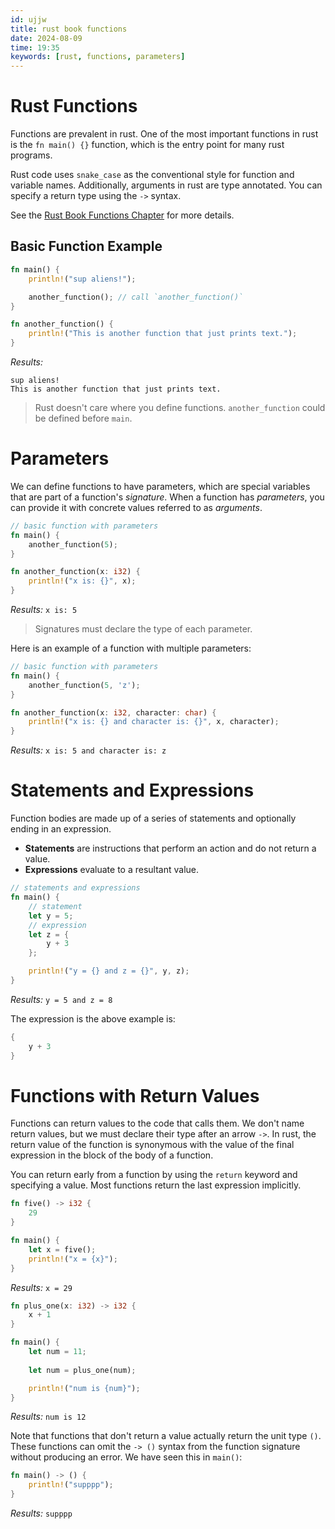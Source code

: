 ```yaml
---
id: ujjw
title: rust book functions
date: 2024-08-09
time: 19:35
keywords: [rust, functions, parameters] 
---
```


# Rust Functions 

Functions are prevalent in rust. One of the most important functions in rust is
the `fn main() {}` function, which is the entry point for many rust programs.

Rust code uses `snake_case` as the conventional style for function and variable
names. Additionally, arguments in rust are type annotated. You can specify a
return type using the `->` syntax. 

See the [Rust Book Functions Chapter](https://doc.rust-lang.org/book/ch03-03-how-functions-work.html) for more details.  

## Basic Function Example

```rust
fn main() {
    println!("sup aliens!");

    another_function(); // call `another_function()`
}

fn another_function() {
    println!("This is another function that just prints text.");
}
```

*Results:*
```
sup aliens!
This is another function that just prints text.
```

> Rust doesn't care where you define functions. `another_function` could be defined before `main`.

# Parameters

We can define functions to have parameters, which are special variables that
are part of a function's *signature*. When a function has *parameters*, you can
provide it with concrete values referred to as *arguments*.  

```rust
// basic function with parameters
fn main() {
    another_function(5);
}

fn another_function(x: i32) {
    println!("x is: {}", x);
}
```

*Results:* `x is: 5`

> Signatures must declare the type of each parameter.

Here is an example of a function with multiple parameters:

```rust
// basic function with parameters
fn main() {
    another_function(5, 'z');
}

fn another_function(x: i32, character: char) {
    println!("x is: {} and character is: {}", x, character);
}
```

*Results:* `x is: 5 and character is: z`

# Statements and Expressions

Function bodies are made up of a series of statements and optionally ending in
an expression. 

- **Statements** are instructions that perform an action and do not return a value.
- **Expressions** evaluate to a resultant value. 

```rust
// statements and expressions
fn main() {
    // statement
    let y = 5;
    // expression
    let z = {
        y + 3
    };

    println!("y = {} and z = {}", y, z);
}
```

*Results:* `y = 5 and z = 8`

The expression is the above example is:

```rust
{
    y + 3
}
```

# Functions with Return Values

Functions can return values to the code that calls them. We don't name return
values, but we must declare their type after an arrow `->`. In rust, the return
value of the function is synonymous with the value of the final expression
in the block of the body of a function. 

You can return early from a function by using the `return` keyword and 
specifying a value. Most functions return the last expression implicitly. 

```rust
fn five() -> i32 {
    29
}

fn main() {
    let x = five();
    println!("x = {x}");
}
```

*Results:* `x = 29`

```rust
fn plus_one(x: i32) -> i32 {
    x + 1
}

fn main() {
    let num = 11;
    
    let num = plus_one(num);

    println!("num is {num}");
}
```

*Results:* `num is 12`

Note that functions that don't return a value actually return the unit type `()`.
These functions can omit the `-> ()` syntax from the function signature without
producing an error. We have seen this in `main()`:

```rust
fn main() -> () {
    println!("supppp");
}
```

*Results:* `supppp`









